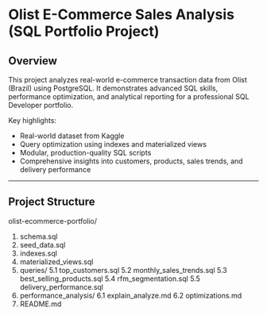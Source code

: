 # Olist E-Commerce Sales Analysis (SQL Portfolio Project)

## Overview

This project analyzes real-world e-commerce transaction data from Olist (Brazil) using PostgreSQL. It demonstrates advanced SQL skills, performance optimization, and analytical reporting for a professional SQL Developer portfolio.

Key highlights:
- Real-world dataset from Kaggle
- Query optimization using indexes and materialized views
- Modular, production-quality SQL scripts
- Comprehensive insights into customers, products, sales trends, and delivery performance

---

## Project Structure
olist-ecommerce-portfolio/
1. schema.sql
2. seed_data.sql
3. indexes.sql
4. materialized_views.sql
5. queries/
    5.1 top_customers.sql
    5.2 monthly_sales_trends.sql
    5.3 best_selling_products.sql
    5.4 rfm_segmentation.sql
    5.5 delivery_performance.sql
7. performance_analysis/
   6.1 explain_analyze.md
   6.2 optimizations.md
8. README.md
